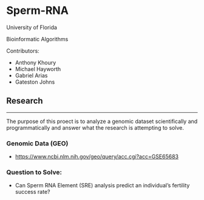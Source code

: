 # Sperm-RNA

University of Florida

Bioinformatic Algorithms

Contributors:
- Anthony Khoury
- Michael Hayworth
- Gabriel Arias
- Gateston Johns


## Research
---
The purpose of this proect is to analyze a genomic dataset scientifically and programmatically and answer what the research is attempting to solve.

### Genomic Data (GEO)
- https://www.ncbi.nlm.nih.gov/geo/query/acc.cgi?acc=GSE65683

### Question to Solve:
- Can Sperm RNA Element (SRE) analysis predict an individual’s fertility success rate?
